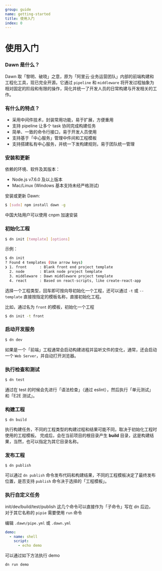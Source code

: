 ```yaml
---
group: guide
name: getting-started
title: 使用入门
index: 0
---
```


# 使用入门

### Dawn 是什么？

Dawn 取「黎明、破晓」之意，原为「阿里云·业务运营团队」内部的前端构建和工程化工具，现已完全开源。它通过 `pipeline` 和 `middleware` 将开发过程抽象为相对固定的阶段和有限的操作，简化并统一了开发人员的日常构建与开发相关的工作。


### 有什么的特点？

- 采用中间件技术，封装常用功能，易于扩展，方便重用
- 支持 pipeline 让多个 task 协同完成构建任务
- 简单、一致的命令行接口，易于开发人员使用
- 支持基于「中心服务」管理中件间和工程模板
- 支持搭建私有中心服务，并统一下发构建规则，易于团队统一管理


### 安装和更新

依赖的环境、软件及其版本：
- Node.js v7.6.0 及以上版本
- Mac/Linux (Windows 基本支持未经严格测试)

安装或更新 Dawn:

```sh
$ [sudo] npm install dawn -g
```
中国大陆用户可以使用 cnpm 加速安装


### 初始化工程

```sh
$ dn init [template] [options]
```

示例：
```sh
$ dn init 
? Found 4 templates (Use arrow keys)
❯ 1. front      : Blank front end project template
  2. node       : Blank node project template
  3. middleware : Dawn middleware project template
  4. react      : Based on react-scripts, like create-react-app
```
选择一个工程类型，回车即可按向导初始化一个工程，还可以通过 `-t` 或 `--template` 直接按指定的模板名称，直接初始化工程。

比如，通过名为 `front` 的模板，初始化一个工程
```sh
$ dn init -t front
```


### 启动开发服务

```sh
$ dn dev 
```
如果是一个「前端」工程通常会启动构建进程并监听文件的变化，通常，还会启动一个 `Web Server`，并自动打开浏览器。


### 执行检查和测试

```sh
$ dn test
```
通过在 test 的时候会先进行「语法检查」（通过 eslint），然后执行「单元测试」和「E2E 测试」。


### 构建工程

```
$ dn build
```

执行构建任务，不同的工程类型的构建过程和结果可能不同，取决于初始化工程时使用的工程模板。
完成后，会在当前项目的根目录产生 **build** 目录，这是构建结果，当然，也可以指定为其它目录名称。


### 发布工程

```
$ dn publish
```

可以通过 `dn publish` 命令发布代码和构建结果，不同的工程模板决定了最终发布位置，是否支持 `publish` 命令决于选择的「工程模板」。


### 执行自定义任务

init/dev/build/test/publish 这几个命令可以直接作为「子命令」写在 dn 后边，对于其它名称的 `pipie` 需要使用 `run` 命令

编辑 `.dawn/pipe.yml` 或 `.dawn.yml`

```yaml
demo:
  - name: shell
    script:
      - echo demo
```

可以通过如下方法执行 demo

```sh
dn run demo
```